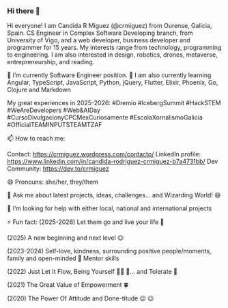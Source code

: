 ### Hi there 👋

Hi everyone! I am Candida R Miguez (@crmiguez) from Ourense, Galicia, Spain. CS Engineer in Complex Software Developing branch, from University of Vigo, and a web developer, business developer and programmer for 15 years. My interests range from technology, programming to engineering. I am also interested in design, robotics, drones, metaverse, entrepreneurship, and reading.

🔭 I’m currently Software Engineer position. 🌱 I am also currently learning Angular, TypeScript, JavaScript, Python, jQuery, Flutter, Elixir, Phoenix, Go, Clojure and Markdown

My great experiences in 2025-2026: #Dremio #IcebergSummit #HackSTEM #WeAreDevelopers #Web&AIDay #CursoDivulgacionyCPCMexCuriosamente #EscolaXornalismoGalicia #OfficialTEAMINPUTSTEAMTZAF

📫 How to reach me: 

Contact: https://crmiguez.wordpress.com/contacto/
LinkedIn profile: https://www.linkedin.com/in/candida-rodriguez-crmiguez-b7a4731bb/
Dev Community: https://dev.to/crmiguez

😄 Pronouns: she/her, they/them

💬 Ask me about latest projects, ideas, challenges... and Wizarding World! 😄

🤔 I’m looking for help with either local, national and international projects

⚡ Fun fact:
(2025-2026) Let them go and live your life 💙

(2025) A new beginning and next level 😉

(2023-2024) Self-love, kindness, surrounding positive people/moments, family and open-minded 💝 Mentor skills

(2022) Just Let It Flow, Being Yourself 🏊‍♀️ 💖... and Tolerate 🌝

(2021) The Great Value of Empowerment 🍀

(2020) The Power Of Attitude and Done-titude :wink: :wink:

